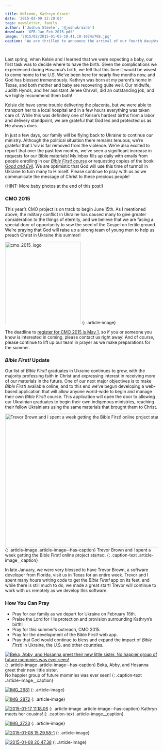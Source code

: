 ```yaml
---

title: Welcome, Kathryn Grace!
date: '2015-02-09 22:28:03'
tags: newsletter, family
author: ['Joshua Steele', '@joshukraine']
download: 'OFR-Jan-Feb-2015.pdf'
image: '2015/02/2015-01-05-10.41.10-1024x768.jpg'
caption: 'We are thrilled to announce the arrival of our fourth daughter, Kathryn Grace Steele! Kathryn was born on December 30, 2014 at 12:00am. She was 20 and 3/4 inches long and weighed 8 lbs., 12 oz.'

---
```


Last spring, when Kelsie and I learned that we were expecting a baby, our first task was to decide where to have the birth. Given the complications we experienced during Hosanna’s birth, we felt that this time it would be wisest to come home to the U.S. We’ve been here for nearly five months now, and God has blessed tremendously. Kathryn was born at my parent’s home in Texas, and both mother and baby are recovering quite well. Our midwife, Judith Hynds, and her assistant Jenee Ohrvall, did an outstanding job, and we highly recommend them both!

Kelsie did have some trouble delivering the placenta, but we were able to transport her to a local hospital and in a few hours everything was taken care of. While this was definitely one of Kelsie’s hardest births from a labor and delivery standpoint, we are grateful that God led and protected us as He always does.

In just a few days, our family will be flying back to Ukraine to continue our ministry. Although the political situation there remains tenuous, we’re grateful that L’viv is far removed from the violence. We’re also excited to report that over the past few months, we’ve seen a significant increase in requests for our Bible materials! My inbox fills up daily with emails from people enrolling in our <a title="Bible First!" href="http://getbiblefirst.com" target="_blank"><em>Bible First!</em> course</a> or requesting copies of the book <a title="Good and Evil" href="http://goodandevilbook.com/" target="_blank"><em>Good and Evil</em></a>. We are optimistic that God will use this time of turmoil in Ukraine to turn many to Himself. Please continue to pray with us as we communicate the message of Christ to these precious people!

(HINT: More baby photos at the end of this post!)

### CMO 2015

This year’s CMO project is on track to begin June 15th. As I mentioned above, the military conflict in Ukraine has caused many to give greater consideration to the things of eternity, and we believe that we are facing a special door of opportunity to sow the seed of the Gospel on fertile ground. We’re praying that God will raise up a strong team of young men to help us preach Christ in Ukraine this summer!

<a href="http://cmoproject.org"><img class="aligncenter wp-image-1951" src="https://s3.amazonaws.com/images.ofreport.com/2015/02/cmo_2015_logo-417x450.png" alt="cmo_2015_logo" width="250" height="270" /></a>
{: .article-image}

The deadline to <a title="CMO 2015" href="http://www.euroteamoutreach.org/index.php?p=cmo" target="_blank">register for CMO 2015 is May 1</a>, so if you or someone you know is interested in coming, please contact us right away! And of course, please continue to lift up our team in prayer as we make preparations for the summer.

### *Bible First!* Update

Our list of *Bible First!* graduates in Ukraine continues to grow, with the majority professing faith in Christ and expressing interest in receiving more of our materials in the future. One of our next major objectives is to make *Bible First!* available online, and to this end we’ve begun developing a web-based application that will allow anyone world-wide to begin and manage their own *Bible First!* course. This application will open the door to allowing our Ukrainian graduates to begin their own indigenous ministries, reaching their fellow Ukrainians using the same materials that brought them to Christ.

<a href="https://s3.amazonaws.com/images.ofreport.com/2015/02/trevor-josh-color.jpg"><img class="size-large wp-image-1950" src="https://s3.amazonaws.com/images.ofreport.com/2015/02/trevor-josh-color-1024x768.jpg" alt="Trevor Brown and I spent a week getting the Bible First! online project started." width="584" height="438" /></a>
{: .article-image .article-image--has-caption}
Trevor Brown and I spent a week getting the Bible First! online project started.
{: .caption-text .article-image__caption}

In late January, we were very blessed to have Trevor Brown, a software developer from Florida, visit us in Texas for an entire week. Trevor and I spent many hours writing code to get the *Bible First!* app on its feet, and while there is still much to do, we made a great start! Trevor will continue to work with us remotely as we develop this software.

### How You Can Pray

* Pray for our family as we depart for Ukraine on February 16th.
* Praise the Lord for His protection and provision surrounding Kathryn’s birth!
* Pray for this summer’s outreach, CMO 2015.
* Pray for the development of the Bible First! web app.
* Pray that God would continue to bless and expand the impact of *Bible First!* in Ukraine, the U.S. and other countries.

<a href="https://s3.amazonaws.com/images.ofreport.com/2015/02/2015-01-11-21.19.15-2.jpg"><img class="size-medium wp-image-1954" src="https://s3.amazonaws.com/images.ofreport.com/2015/02/2015-01-11-21.19.15-2-450x338.jpg" alt="Beka, Abby, and Hosanna greet their new little sister.  No happier group of future mommies was ever seen!" /></a>
{: .article-image .article-image--has-caption}
Beka, Abby, and Hosanna greet their new little sister.<br />No happier group of future mommies was ever seen!
{: .caption-text .article-image__caption}

<a href="https://s3.amazonaws.com/images.ofreport.com/2015/02/IMG_2681.jpg"><img class="aligncenter wp-image-1955 size-medium" src="https://s3.amazonaws.com/images.ofreport.com/2015/02/IMG_2681-e1423511224811-338x450.jpg" alt="IMG_2681" /></a>
{: .article-image}

<a href="https://s3.amazonaws.com/images.ofreport.com/2015/02/IMG_2872.jpg"><img class="aligncenter wp-image-1956 size-medium" src="https://s3.amazonaws.com/images.ofreport.com/2015/02/IMG_2872-e1423511276129-338x450.jpg" alt="IMG_2872" /></a>
{: .article-image}

<a href="https://s3.amazonaws.com/images.ofreport.com/2015/02/2015-01-17-11.18.06.jpg"><img class="wp-image-1961 size-medium" src="https://s3.amazonaws.com/images.ofreport.com/2015/02/2015-01-17-11.18.06-450x338.jpg" alt="2015-01-17 11.18.06" /></a>
{: .article-image .article-image--has-caption}
Kathryn meets her cousins!
{: .caption-text .article-image__caption}

<a href="https://s3.amazonaws.com/images.ofreport.com/2015/02/IMG_3723.jpg"><img class="aligncenter wp-image-1962 size-medium" src="https://s3.amazonaws.com/images.ofreport.com/2015/02/IMG_3723-e1423512037827-338x450.jpg" alt="IMG_3723" /></a>
{: .article-image}

<a href="https://s3.amazonaws.com/images.ofreport.com/2015/02/2015-01-08-15.29.58-1.jpg"><img class="aligncenter size-medium wp-image-1957" src="https://s3.amazonaws.com/images.ofreport.com/2015/02/2015-01-08-15.29.58-1-450x450.jpg" alt="2015-01-08 15.29.58-1" /></a>
{: .article-image}

<a href="https://s3.amazonaws.com/images.ofreport.com/2015/02/2015-01-08-20.47.38.jpg"><img class="aligncenter size-medium wp-image-1958" src="https://s3.amazonaws.com/images.ofreport.com/2015/02/2015-01-08-20.47.38-338x450.jpg" alt="2015-01-08 20.47.38" /></a>
{: .article-image}
